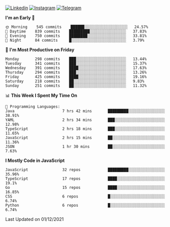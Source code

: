 [![Linkedin](https://img.shields.io/badge/-Archie-blue?style=flat-square&labelColor=gray&logo=Linkedin&logoColor=white&link=https://www.linkedin.com/in/archisdi)](https://www.linkedin.com/in/archisdi)
[![Instagram](https://img.shields.io/badge/-@archisdi-orange?style=flat-square&labelColor=gray&logo=Instagram&logoColor=white&link=https://www.instagram.com/archisdi)](https://www.instagram.com/archisdi)
[![Telegram](https://img.shields.io/badge/-aai-informational?style=flat-square&labelColor=gray&logo=telegram&logoColor=white&link=https://t.me/archisdi)](https://t.me/archisdi)

<!--START_SECTION:waka-->
**I'm an Early 🐤** 

```text
🌞 Morning    545 commits    ██████░░░░░░░░░░░░░░░░░░░   24.57% 
🌆 Daytime    839 commits    █████████░░░░░░░░░░░░░░░░   37.83% 
🌃 Evening    750 commits    ████████░░░░░░░░░░░░░░░░░   33.81% 
🌙 Night      84 commits     █░░░░░░░░░░░░░░░░░░░░░░░░   3.79%

```
📅 **I'm Most Productive on Friday** 

```text
Monday       298 commits    ███░░░░░░░░░░░░░░░░░░░░░░   13.44% 
Tuesday      341 commits    ███░░░░░░░░░░░░░░░░░░░░░░   15.37% 
Wednesday    391 commits    ████░░░░░░░░░░░░░░░░░░░░░   17.63% 
Thursday     294 commits    ███░░░░░░░░░░░░░░░░░░░░░░   13.26% 
Friday       425 commits    ████░░░░░░░░░░░░░░░░░░░░░   19.16% 
Saturday     218 commits    ██░░░░░░░░░░░░░░░░░░░░░░░   9.83% 
Sunday       251 commits    ██░░░░░░░░░░░░░░░░░░░░░░░   11.32%

```


📊 **This Week I Spent My Time On** 

```text
💬 Programming Languages: 
Java                     7 hrs 42 mins       █████████░░░░░░░░░░░░░░░░   38.91% 
YAML                     2 hrs 34 mins       ███░░░░░░░░░░░░░░░░░░░░░░   12.98% 
TypeScript               2 hrs 18 mins       ███░░░░░░░░░░░░░░░░░░░░░░   11.65% 
JavaScript               2 hrs 15 mins       ██░░░░░░░░░░░░░░░░░░░░░░░   11.36% 
JSON                     1 hr 30 mins        ██░░░░░░░░░░░░░░░░░░░░░░░   7.63%

```

**I Mostly Code in JavaScript** 

```text
JavaScript               32 repos            █████████░░░░░░░░░░░░░░░░   35.96% 
TypeScript               17 repos            ████░░░░░░░░░░░░░░░░░░░░░   19.1% 
Go                       15 repos            ████░░░░░░░░░░░░░░░░░░░░░   16.85% 
CSS                      6 repos             █░░░░░░░░░░░░░░░░░░░░░░░░   6.74% 
Python                   6 repos             █░░░░░░░░░░░░░░░░░░░░░░░░   6.74%

```



 Last Updated on 01/12/2021
<!--END_SECTION:waka-->